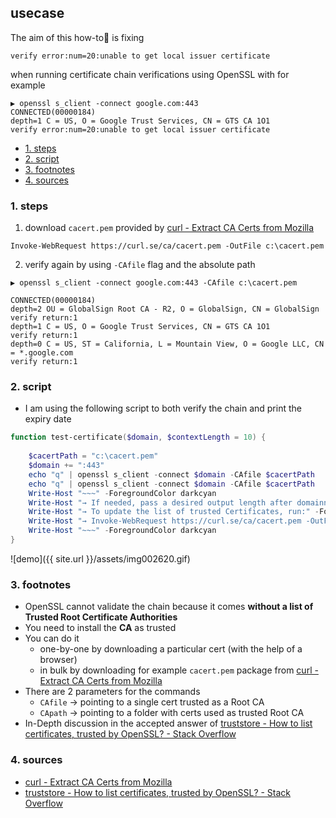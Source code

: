 ## usecase
The aim of this how-to🏁 is fixing 

```
verify error:num=20:unable to get local issuer certificate
```

when running certificate chain verifications using OpenSSL with for example

```
▶ openssl s_client -connect google.com:443
CONNECTED(00000184)
depth=1 C = US, O = Google Trust Services, CN = GTS CA 1O1
verify error:num=20:unable to get local issuer certificate
```

<!-- TOC -->

- [1. steps](#1-steps)
- [2. script](#2-script)
- [3. footnotes](#3-footnotes)
- [4. sources](#4-sources)

<!-- /TOC -->

### 1. steps
1. download `cacert.pem` provided by [curl - Extract CA Certs from Mozilla](https://curl.se/docs/caextract.html)

```
Invoke-WebRequest https://curl.se/ca/cacert.pem -OutFile c:\cacert.pem
```

2. verify again by using `-CAfile` flag and the absolute path

```
▶ openssl s_client -connect google.com:443 -CAfile c:\cacert.pem

CONNECTED(00000184)
depth=2 OU = GlobalSign Root CA - R2, O = GlobalSign, CN = GlobalSign
verify return:1
depth=1 C = US, O = Google Trust Services, CN = GTS CA 1O1
verify return:1
depth=0 C = US, ST = California, L = Mountain View, O = Google LLC, CN = *.google.com
verify return:1
```

### 2. script
* I am using the following script to both verify the chain and print the expiry date

```powershell
function test-certificate($domain, $contextLength = 10) {
    
    $cacertPath = "c:\cacert.pem"
    $domain += ":443"
    echo "q" | openssl s_client -connect $domain -CAfile $cacertPath  | openssl x509 -noout -enddate | sls "notAfter.*"
    echo "q" | openssl s_client -connect $domain -CAfile $cacertPath  | sls "certificate chain" -Context $contextLength
    Write-Host "~~~" -ForegroundColor darkcyan
    Write-Host "→ If needed, pass a desired output length after domainname" -ForegroundColor darkcyan
    Write-Host "→ To update the list of trusted Certificates, run:" -ForegroundColor darkcyan
    Write-Host "→ Invoke-WebRequest https://curl.se/ca/cacert.pem -OutFile 'c:\cacert.pem'" -ForegroundColor darkcyan
    Write-Host "~~~" -ForegroundColor darkcyan
}
```

![demo]({{ site.url }}/assets/img002620.gif)

### 3. footnotes
* OpenSSL cannot validate the chain because it comes **without a list of Trusted Root Certificate Authorities**
* You need to install the **CA** as trusted
* You can do it 
    - one-by-one by downloading a particular cert (with the help of a browser) 
    - in bulk by downloading for example `cacert.pem` package from [curl - Extract CA Certs from Mozilla](https://curl.se/docs/caextract.html)
* There are 2 parameters for the commands
    - `CAfile` → pointing to a single cert trusted as a Root CA
    - `CApath` → pointing to a folder with certs used as trusted Root CA
* In-Depth discussion in the accepted answer of [truststore - How to list certificates, trusted by OpenSSL? - Stack Overflow](https://stackoverflow.com/questions/25156180/how-to-list-certificates-trusted-by-openssl)

### 4. sources
*  [curl - Extract CA Certs from Mozilla](https://curl.se/docs/caextract.html)
* [truststore - How to list certificates, trusted by OpenSSL? - Stack Overflow](https://stackoverflow.com/questions/25156180/how-to-list-certificates-trusted-by-openssl)
